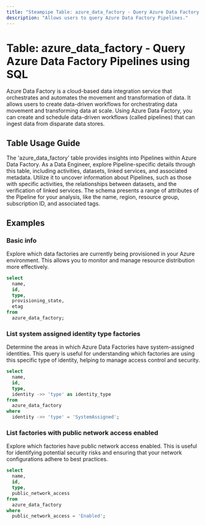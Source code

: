 ```yaml
---
title: "Steampipe Table: azure_data_factory - Query Azure Data Factory Pipelines using SQL"
description: "Allows users to query Azure Data Factory Pipelines."
---
```


# Table: azure_data_factory - Query Azure Data Factory Pipelines using SQL

Azure Data Factory is a cloud-based data integration service that orchestrates and automates the movement and transformation of data. It allows users to create data-driven workflows for orchestrating data movement and transforming data at scale. Using Azure Data Factory, you can create and schedule data-driven workflows (called pipelines) that can ingest data from disparate data stores.

## Table Usage Guide

The 'azure_data_factory' table provides insights into Pipelines within Azure Data Factory. As a Data Engineer, explore Pipeline-specific details through this table, including activities, datasets, linked services, and associated metadata. Utilize it to uncover information about Pipelines, such as those with specific activities, the relationships between datasets, and the verification of linked services. The schema presents a range of attributes of the Pipeline for your analysis, like the name, region, resource group, subscription ID, and associated tags.

## Examples

### Basic info
Explore which data factories are currently being provisioned in your Azure environment. This allows you to monitor and manage resource distribution more effectively.

```sql
select
  name,
  id,
  type,
  provisioning_state,
  etag
from
  azure_data_factory;
```


### List system assigned identity type factories
Determine the areas in which Azure Data Factories have system-assigned identities. This query is useful for understanding which factories are using this specific type of identity, helping to manage access control and security.

```sql
select
  name,
  id,
  type,
  identity ->> 'type' as identity_type
from
  azure_data_factory
where
  identity ->> 'type' = 'SystemAssigned';
```


### List factories with public network access enabled
Explore which factories have public network access enabled. This is useful for identifying potential security risks and ensuring that your network configurations adhere to best practices.

```sql
select
  name,
  id,
  type,
  public_network_access
from
  azure_data_factory
where
  public_network_access = 'Enabled';
```